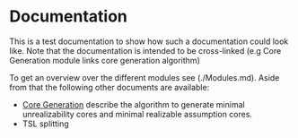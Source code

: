 # Documentation

This is a test documentation to show how such a documentation could look like.
Note that the documentation is intended to be cross-linked (e.g Core Generation
module links core generation algorithm)

To get an overview over the different modules see (./Modules.md). Aside from 
that the following other documents are available:

* [Core Generation](./CoreGeneration.md) describe the algorithm to generate 
  minimal unrealizability cores and minimal realizable assumption cores.
* TSL splitting

